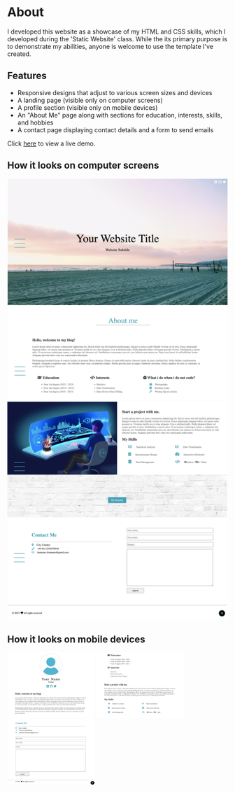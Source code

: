 # About
I developed this website as a showcase of my HTML and CSS skills, which I developed during the 'Static Website' class.
While the its primary purpose is to demonstrate my abilities, anyone is welcome to use the template I've created.

## Features

- Responsive designs that adjust to various screen sizes and devices
- A landing page (visible only on computer screens)
- A profile section (visible only on mobile devices)
- An "About Me" page along with sections for education, interests, skills, and hobbies
- A contact page displaying contact details and a form to send emails

Click [here](https://static-website-final-project.netlify.app/) to view a live demo.

## How it looks on computer screens

![computer_screen_page1](img/computer_screen_page1.png)
![computer_screen_page2](img/computer_screen_page2.png)
![computer_screen_page3](img/computer_screen_page3.png)
![computer_screen_page4](img/computer_screen_page4.png)

## How it looks on mobile devices

<img src="img/mobile_device_page1.png" alt="mobile_device_page1" width="200" height="150">
<img src="img/mobile_device_page2.png" alt="mobile_device_page2" width="200" height="150">
<img src="img/mobile_device_page3.png" alt="mobile_device_page3" width="200" height="150">

